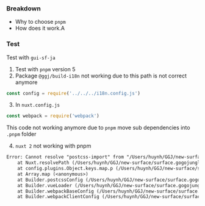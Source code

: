 ### Breakdown
- Why to choose `pnpm`
- How does it work.A

### Test
Test with `gui-sf-ja`

1. Test with `pnpm` version 5
2. Package `@ggj/build-i18n` not working due to this path is not correct anymore
```js
const config = require('../../../i18n.config.js')
```
3. In `nuxt.config.js`
```js
const webpack = require('webpack')
```
This code not working anymore due to `pnpm` move sub dependencies into `.pnpm` folder

4. `nuxt 2` not working with pnpm
```txt
Error: Cannot resolve "postcss-import" from "/Users/huynh/GGJ/new-surface/surface.gogojungle.co.jp/ja/desktop/postcss-import"
    at Nuxt.resolvePath (/Users/huynh/GGJ/new-surface/surface.gogojungle.co.jp/ja/node_modules/.pnpm/nuxt@1.4.5/node_modules/nuxt/lib/core/nuxt.js:220:11)
    at config.plugins.Object.keys.map.p (/Users/huynh/GGJ/new-surface/surface.gogojungle.co.jp/ja/node_modules/.pnpm/nuxt@1.4.5/node_modules/nuxt/lib/builder/webpack/postcss.js:81:42)
    at Array.map (<anonymous>)
    at Builder.postcssConfig (/Users/huynh/GGJ/new-surface/surface.gogojungle.co.jp/ja/node_modules/.pnpm/nuxt@1.4.5/node_modules/nuxt/lib/builder/webpack/postcss.js:80:8)
    at Builder.vueLoader (/Users/huynh/GGJ/new-surface/surface.gogojungle.co.jp/ja/node_modules/.pnpm/nuxt@1.4.5/node_modules/nuxt/lib/builder/webpack/vue-loader.js:7:28)
    at Builder.webpackBaseConfig (/Users/huynh/GGJ/new-surface/surface.gogojungle.co.jp/ja/node_modules/.pnpm/nuxt@1.4.5/node_modules/nuxt/lib/builder/webpack/base.config.js:66:30)
    at Builder.webpackClientConfig (/Users/huynh/GGJ/new-surface/surface.gogojungle.co.jp/ja/node_modules/.pnpm/nuxt@1.4.5/node_modules/nuxt/lib/builder/webpack/client.config.js:31:21)
```
